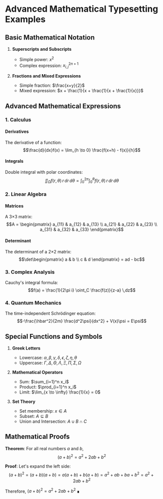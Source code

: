 # Advanced Mathematical Typesetting Examples

## Basic Mathematical Notation

1. **Superscripts and Subscripts**
   - Simple power: $x^2$
   - Complex expression: $x_{i,j}^{2n+1}$

2. **Fractions and Mixed Expressions**
   - Simple fraction: $\frac{x+y}{2}$
   - Mixed expression: $x + \frac{1}{x + \frac{1}{x + \frac{1}{x}}}$

## Advanced Mathematical Expressions

### 1. Calculus

#### Derivatives
The derivative of a function:
$$\frac{d}{dx}f(x) = \lim_{h \to 0} \frac{f(x+h) - f(x)}{h}$$

#### Integrals
Double integral with polar coordinates:
$$\iint_D f(r,\theta) \,r\,dr\,d\theta = \int_0^{2\pi} \int_0^R f(r,\theta) \,r\,dr\,d\theta$$

### 2. Linear Algebra

#### Matrices
A 3×3 matrix:
$$A = \begin{pmatrix}
a_{11} & a_{12} & a_{13} \\
a_{21} & a_{22} & a_{23} \\
a_{31} & a_{32} & a_{33}
\end{pmatrix}$$

#### Determinant
The determinant of a 2×2 matrix:
$$\det\begin{pmatrix}
a & b \\
c & d
\end{pmatrix} = ad - bc$$

### 3. Complex Analysis

Cauchy's integral formula:
$$f(a) = \frac{1}{2\pi i} \oint_C \frac{f(z)}{z-a} \,dz$$

### 4. Quantum Mechanics

The time-independent Schrödinger equation:
$$-\frac{\hbar^2}{2m} \frac{d^2\psi}{dx^2} + V(x)\psi = E\psi$$

## Special Functions and Symbols

1. **Greek Letters**
   - Lowercase: $\alpha, \beta, \gamma, \delta, \epsilon, \zeta, \eta, \theta$
   - Uppercase: $\Gamma, \Delta, \Theta, \Lambda, \Xi, \Pi, \Sigma, \Omega$

2. **Mathematical Operators**
   - Sum: $\sum_{i=1}^n x_i$
   - Product: $\prod_{i=1}^n x_i$
   - Limit: $\lim_{x \to \infty} \frac{1}{x} = 0$

3. **Set Theory**
   - Set membership: $x \in A$
   - Subset: $A \subseteq B$
   - Union and Intersection: $A \cup B \cap C$

## Mathematical Proofs

**Theorem**: For all real numbers $a$ and $b$,
$$(a+b)^2 = a^2 + 2ab + b^2$$

**Proof**: 
Let's expand the left side:
$$(a+b)^2 = (a+b)(a+b) = a(a+b) + b(a+b) = a^2 + ab + ba + b^2 = a^2 + 2ab + b^2$$

Therefore, $(a+b)^2 = a^2 + 2ab + b^2$ ∎

